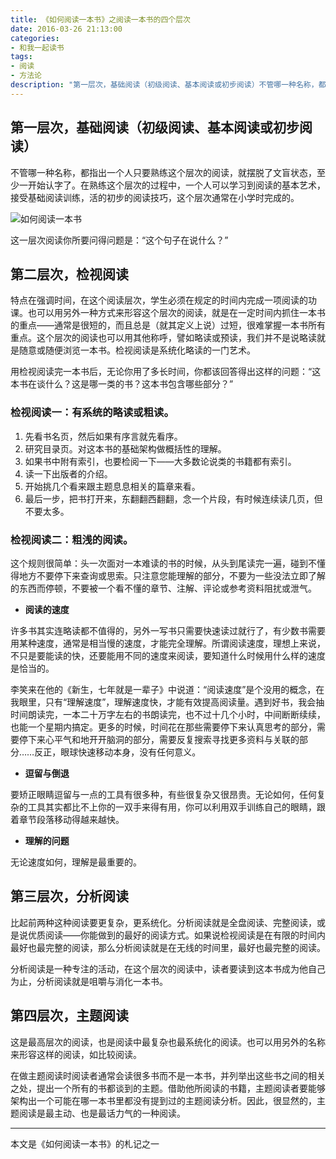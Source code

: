 ```yaml
---
title: 《如何阅读一本书》之阅读一本书的四个层次
date: 2016-03-26 21:13:00
categories:
- 和我一起读书
tags:
- 阅读
- 方法论
description: "第一层次，基础阅读（初级阅读、基本阅读或初步阅读）不管哪一种名称，都指出一个人只要熟练这个层次的阅读，就摆脱了文盲状态，至少一开始认字了。在熟练这个层次的过程中，一个人可以学习到阅读的基本艺术，接受基础阅读训练，活的初步的阅读技巧，这个层次通常在小学时完成的。"
---
```


## 第一层次，基础阅读（初级阅读、基本阅读或初步阅读）
不管哪一种名称，都指出一个人只要熟练这个层次的阅读，就摆脱了文盲状态，至少一开始认字了。在熟练这个层次的过程中，一个人可以学习到阅读的基本艺术，接受基础阅读训练，活的初步的阅读技巧，这个层次通常在小学时完成的。

![如何阅读一本书](//ww4.sinaimg.cn/large/006tNc79ly1g5d7vdzoznj30hs0dagm4.jpg)

这一层次阅读你所要问得问题是：“这个句子在说什么？”

## 第二层次，检视阅读
特点在强调时间，在这个阅读层次，学生必须在规定的时间内完成一项阅读的功课。也可以用另外一种方式来形容这个层次的阅读，就是在一定时间内抓住一本书的重点——通常是很短的，而且总是（就其定义上说）过短，很难掌握一本书所有重点。这个层次的阅读也可以用其他称呼，譬如略读或预读，我们并不是说略读就是随意或随便浏览一本书。检视阅读是系统化略读的一门艺术。

用检视阅读完一本书后，无论你用了多长时间，你都该回答得出这样的问题：“这本书在谈什么？这是哪一类的书？这本书包含哪些部分？”

### 检视阅读一：有系统的略读或粗读。
1. 先看书名页，然后如果有序言就先看序。
2. 研究目录页。对这本书的基础架构做概括性的理解。
3. 如果书中附有索引，也要检阅一下——大多数论说类的书籍都有索引。
4. 读一下出版者的介绍。
5. 开始挑几个看来跟主题息息相关的篇章来看。
6. 最后一步，把书打开来，东翻翻西翻翻，念一个片段，有时候连续读几页，但不要太多。

### 检视阅读二：粗浅的阅读。
这个规则很简单：头一次面对一本难读的书的时候，从头到尾读完一遍，碰到不懂得地方不要停下来查询或思索。只注意您能理解的部分，不要为一些没法立即了解的东西而停顿，不要被一个看不懂的章节、注解、评论或参考资料阻扰或泄气。

+ **阅读的速度**

许多书其实连略读都不值得的，另外一写书只需要快速读过就行了，有少数书需要用某种速度，通常是相当慢的速度，才能完全理解。所谓阅读速度，理想上来说，不只是要能读的快，还要能用不同的速度来阅读，要知道什么时候用什么样的速度是恰当的。

李笑来在他的《新生，七年就是一辈子》中说道：“阅读速度”是个没用的概念，在我眼里，只有“理解速度”，理解速度快，才能有效提高阅读量。遇到好书，我会抽时间朗读完，一本二十万字左右的书朗读完，也不过十几个小时，中间断断续续，也能一个星期内搞定。更多的时候，时间花在那些需要停下来认真思考的部分，需要停下来心平气和地开开脑洞的部分，需要反复搜索寻找更多资料与关联的部分……反正，眼球快速移动本身，没有任何意义。

+ **逗留与倒退**

要矫正眼睛逗留与一点的工具有很多种，有些很复杂又很昂贵。无论如何，任何复杂的工具其实都比不上你的一双手来得有用，你可以利用双手训练自己的眼睛，跟着章节段落移动得越来越快。

+ **理解的问题**

无论速度如何，理解是最重要的。

## 第三层次，分析阅读
比起前两种这种阅读要更复杂，更系统化。分析阅读就是全盘阅读、完整阅读，或是说优质阅读——你能做到的最好的阅读方式。如果说检视阅读是在有限的时间内最好也最完整的阅读，那么分析阅读就是在无线的时间里，最好也最完整的阅读。

分析阅读是一种专注的活动，在这个层次的阅读中，读者要读到这本书成为他自己为止，分析阅读就是咀嚼与消化一本书。

## 第四层次，主题阅读
这是最高层次的阅读，也是阅读中最复杂也最系统化的阅读。也可以用另外的名称来形容这样的阅读，如比较阅读。

在做主题阅读时阅读者通常会读很多书而不是一本书，并列举出这些书之间的相关之处，提出一个所有的书都谈到的主题。借助他所阅读的书籍，主题阅读者要能够架构出一个可能在哪一本书里都没有提到过的主题阅读分析。因此，很显然的，主题阅读是最主动、也是最话力气的一种阅读。

-----------------------------
本文是《如何阅读一本书》的札记之一
